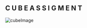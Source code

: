 
## C U B E        A S S I G M E N T
![cubeImage](https://raw.githubusercontent.com/fabianrmz/computationGraphicsCourse/master/cubeImage.png)
